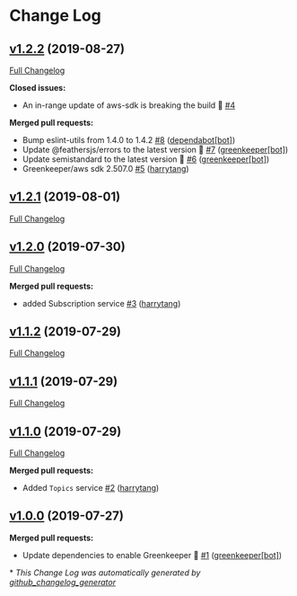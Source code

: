 # Change Log

## [v1.2.2](https://github.com/powerkernel/feathers-aws-sns/tree/v1.2.2) (2019-08-27)
[Full Changelog](https://github.com/powerkernel/feathers-aws-sns/compare/v1.2.1...v1.2.2)

**Closed issues:**

- An in-range update of aws-sdk is breaking the build 🚨 [\#4](https://github.com/powerkernel/feathers-aws-sns/issues/4)

**Merged pull requests:**

- Bump eslint-utils from 1.4.0 to 1.4.2 [\#8](https://github.com/powerkernel/feathers-aws-sns/pull/8) ([dependabot[bot]](https://github.com/apps/dependabot))
- Update @feathersjs/errors to the latest version 🚀 [\#7](https://github.com/powerkernel/feathers-aws-sns/pull/7) ([greenkeeper[bot]](https://github.com/apps/greenkeeper))
- Update semistandard to the latest version 🚀 [\#6](https://github.com/powerkernel/feathers-aws-sns/pull/6) ([greenkeeper[bot]](https://github.com/apps/greenkeeper))
- Greenkeeper/aws sdk 2.507.0 [\#5](https://github.com/powerkernel/feathers-aws-sns/pull/5) ([harrytang](https://github.com/harrytang))

## [v1.2.1](https://github.com/powerkernel/feathers-aws-sns/tree/v1.2.1) (2019-08-01)
[Full Changelog](https://github.com/powerkernel/feathers-aws-sns/compare/v1.2.0...v1.2.1)

## [v1.2.0](https://github.com/powerkernel/feathers-aws-sns/tree/v1.2.0) (2019-07-30)
[Full Changelog](https://github.com/powerkernel/feathers-aws-sns/compare/v1.1.2...v1.2.0)

**Merged pull requests:**

- added Subscription service [\#3](https://github.com/powerkernel/feathers-aws-sns/pull/3) ([harrytang](https://github.com/harrytang))

## [v1.1.2](https://github.com/powerkernel/feathers-aws-sns/tree/v1.1.2) (2019-07-29)
[Full Changelog](https://github.com/powerkernel/feathers-aws-sns/compare/v1.1.1...v1.1.2)

## [v1.1.1](https://github.com/powerkernel/feathers-aws-sns/tree/v1.1.1) (2019-07-29)
[Full Changelog](https://github.com/powerkernel/feathers-aws-sns/compare/v1.1.0...v1.1.1)

## [v1.1.0](https://github.com/powerkernel/feathers-aws-sns/tree/v1.1.0) (2019-07-29)
[Full Changelog](https://github.com/powerkernel/feathers-aws-sns/compare/v1.0.0...v1.1.0)

**Merged pull requests:**

- Added  `Topics` service [\#2](https://github.com/powerkernel/feathers-aws-sns/pull/2) ([harrytang](https://github.com/harrytang))

## [v1.0.0](https://github.com/powerkernel/feathers-aws-sns/tree/v1.0.0) (2019-07-27)
**Merged pull requests:**

- Update dependencies to enable Greenkeeper 🌴 [\#1](https://github.com/powerkernel/feathers-aws-sns/pull/1) ([greenkeeper[bot]](https://github.com/apps/greenkeeper))



\* *This Change Log was automatically generated by [github_changelog_generator](https://github.com/skywinder/Github-Changelog-Generator)*
